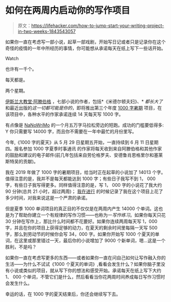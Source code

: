 # 如何在两周内启动你的写作项目

> 原文：<https://lifehacker.com/how-to-jump-start-your-writing-project-in-two-weeks-1843543057>

如果你一直在考虑写一部小说，起草一部戏剧，开始写日记或者只是记录你在这个奇怪的疫情的一年中所经历的事情，你可能想从承诺每天在纸上写下一些话开始。

Watch

也许有一千个。

每天都是。

两个星期。

[伊斯兰大教堂·阿滕伯格](http://www.jamiattenberg.com/) ，七部小说的作者，包括*《米德尔顿夫妇》、* *都长大了*和最近出版的*这一切都可能是你的*，即将推出第三个年度 [1000 字暑期](https://twitter.com/search?q=%231000wordsofsummer&src=hashtag_click) 项目，在该项目中，各种水平的作家承诺连续 14 天每天写 1000 字。

有点像是 [NaNoWriMo](https://www.nanowrimo.org/) 的一个月五万字马拉松旁边的短跑。成功的门槛要低得多: Y 你只需要写 14000 字，而且你不需要在一年中最忙的月份里写。

今年,《1000 字的夏天》从 5 月 29 日星期五开始，一直持续到 6 月 11 日星期四。报名参加 1000 字夏季时事通讯 的作家将每天收到来自阿滕伯格和其他作家的鼓励和建议的电子邮件(前几年包括来自劳伦格罗夫、安德鲁肖恩格里尔和塞莱斯特吴的贡献)。

我在 2019 年做了 1000 字的暑期项目，给当时正在起草的小说加了 14013 个字。值得注意的是，我并不是每天都能达到 1000 字；有些日子我写不到 1， 000 字，有些日子我写得更多。同样值得注意的是，写 1， 000 字的小说花了我大约 90 分钟(总共 21 小时，超过两周)； [我在进行](https://www.nicoledieker.com/2019/06/20/what-ive-learned-from-1000wordsofsummer-so-far/) 的时候记录了我在这个项目上花了多少时间，对我来说这是一个严肃的承诺。

但是夏季 1000 单词项目的真正目的不仅仅是在两周内产生 14000 个单词。这也是为了帮助你建立一个有规律的写作习惯——也称为一*写作练习*。如果你每天只花 30 分钟在写作上，那比什么时间都不花要好。如果你连续两周每天写 1，000 字，并且在你的项目上获得足够的动力，在夏天的剩余时间里每隔一天写 500 字，那么到劳动节的时候你会写 34，000 字。如果你开始写 1000 个夏天的单词，在这里或那里错过一天，最后你的小说增加了 9000 个新单词，嗯...这是一个胜利，不是吗？

如果你一直在考虑写更多的东西——或者如果你一直在问自己如何让写作融入你的生活——为什么不试试《1000 个夏天的单词》,看看会发生什么？如果你脑子里没有小说或类似的项目，就从写下你的想法和感受开始。承诺每天在纸上写下大约 1、 000 个单词，不管它们是什么，然后看看当你花两周时间养成每日写作习惯时会发生什么。

幸运的话，在 1000 字的夏天结束后，你还会继续写下去。